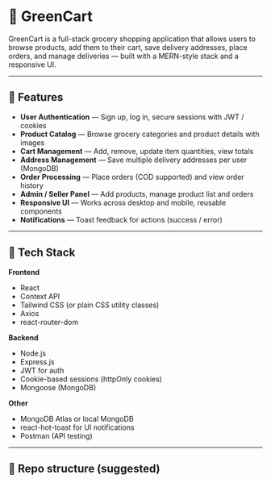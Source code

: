 # 🛒 GreenCart

GreenCart is a full-stack grocery shopping application that allows users to browse products, add them to their cart, save delivery addresses, place orders, and manage deliveries — built with a MERN-style stack and a responsive UI.

---

## 🚀 Features

- **User Authentication** — Sign up, log in, secure sessions with JWT / cookies  
- **Product Catalog** — Browse grocery categories and product details with images  
- **Cart Management** — Add, remove, update item quantities, view totals  
- **Address Management** — Save multiple delivery addresses per user (MongoDB)  
- **Order Processing** — Place orders (COD supported) and view order history  
- **Admin / Seller Panel** — Add products, manage product list and orders  
- **Responsive UI** — Works across desktop and mobile, reusable components  
- **Notifications** — Toast feedback for actions (success / error)

---

## 🧩 Tech Stack

**Frontend**
- React
- Context API
- Tailwind CSS (or plain CSS utility classes)
- Axios
- react-router-dom

**Backend**
- Node.js
- Express.js
- JWT for auth
- Cookie-based sessions (httpOnly cookies)
- Mongoose (MongoDB)

**Other**
- MongoDB Atlas or local MongoDB
- react-hot-toast for UI notifications
- Postman (API testing)

---

## 📁 Repo structure (suggested)


